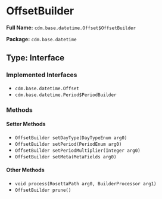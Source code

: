 # OffsetBuilder

**Full Name:** `cdm.base.datetime.Offset$OffsetBuilder`

**Package:** `cdm.base.datetime`

## Type: Interface

### Implemented Interfaces

- `cdm.base.datetime.Offset`
- `cdm.base.datetime.Period$PeriodBuilder`

### Methods

#### Setter Methods

- `OffsetBuilder setDayType(DayTypeEnum arg0)`
- `OffsetBuilder setPeriod(PeriodEnum arg0)`
- `OffsetBuilder setPeriodMultiplier(Integer arg0)`
- `OffsetBuilder setMeta(MetaFields arg0)`

#### Other Methods

- `void process(RosettaPath arg0, BuilderProcessor arg1)`
- `OffsetBuilder prune()`

